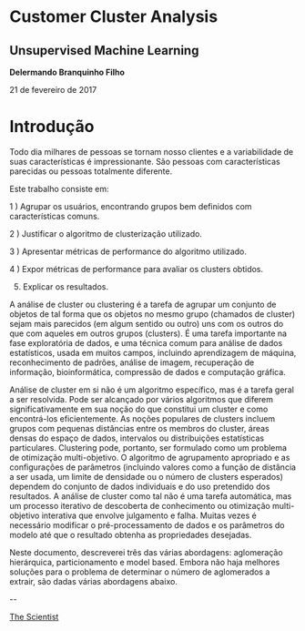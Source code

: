 # Customer Cluster Analysis

## Unsupervised Machine Learning

**Delermando Branquinho Filho**

21 de fevereiro de 2017

# Introdução

Todo dia milhares de pessoas se tornam nosso clientes e a variabilidade de suas características é impressionante. São pessoas com características parecidas ou pessoas totalmente diferente. 

Este trabalho consiste em:

1 ) Agrupar os usuários, encontrando grupos bem definidos com características comuns.

2 ) Justificar o algoritmo de clusterização utilizado.

3 ) Apresentar métricas de performance do algoritmo utilizado.

4 ) Expor métricas de performance para avaliar os clusters obtidos.

5) Explicar os resultados.

A análise de cluster ou clustering é a tarefa de agrupar um conjunto de objetos de tal forma que os objetos no mesmo grupo (chamados de cluster) sejam mais parecidos (em algum sentido ou outro) uns com os outros do que com aqueles em outros grupos (clusters). É uma tarefa importante na fase exploratória de dados, e uma técnica comum para análise de dados estatísticos, usada em muitos campos, incluindo aprendizagem de máquina, reconhecimento de padrões, análise de imagem, recuperação de informação, bioinformática, compressão de dados e computação gráfica.

Análise de cluster em si não é um algoritmo específico, mas é a tarefa geral a ser resolvida. Pode ser alcançado por vários algoritmos que diferem significativamente em sua noção do que constitui um cluster e como encontrá-los eficientemente. As noções populares de clusters incluem grupos com pequenas distâncias entre os membros do cluster, áreas densas do espaço de dados, intervalos ou distribuições estatísticas particulares. Clustering pode, portanto, ser formulado como um problema de otimização multi-objetivo. O algoritmo de agrupamento apropriado e as configurações de parâmetros (incluindo valores como a função de distância a ser usada, um limite de densidade ou o número de clusters esperados) dependem do conjunto de dados individuais e do uso pretendido dos resultados. A análise de cluster como tal não é uma tarefa automática, mas um processo iterativo de descoberta de conhecimento ou otimização multi-objetivo interativa que envolve julgamento e falha. Muitas vezes é necessário modificar o pré-processamento de dados e os parâmetros do modelo até que o resultado obtenha as propriedades desejadas.

Neste documento, descreverei três das várias abordagens: aglomeração hierárquica, particionamento e model based. Embora não haja melhores soluções para o problema de determinar o número de aglomerados a extrair, são dadas várias abordagens abaixo.

--

[The Scientist](http://www.thescientist.com.br)
